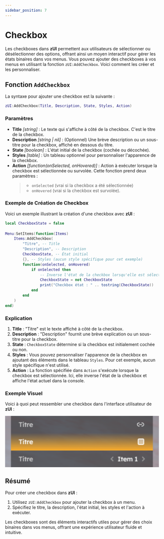```yaml
---
sidebar_position: 7
---
```


# Checkbox

Les checkboxes dans **zUI** permettent aux utilisateurs de sélectionner ou désélectionner des options, offrant ainsi un moyen interactif pour gérer les états binaires dans vos menus. Vous pouvez ajouter des checkboxes à vos menus en utilisant la fonction `zUI:AddCheckbox`. Voici comment les créer et les personnaliser.

## Fonction `AddCheckbox`

La syntaxe pour ajouter une checkbox est la suivante :

```lua
zUI:AddCheckbox(Title, Description, State, Styles, Action)
```

### Paramètres

- **Title** _[string]_ : Le texte qui s'affiche à côté de la checkbox. C'est le titre de la checkbox.
- **Description** _[string | nil]_ : (Optionnel) Une brève description ou un sous-titre pour la checkbox, affiché en dessous du titre.
- **State** _[boolean]_ : L'état initial de la checkbox (cochée ou décochée).
- **Styles** _[table]_ : Un tableau optionnel pour personnaliser l'apparence de la checkbox.
- **Action** _[function(onSelected, onHovered)]_ : Action à exécuter lorsque la checkbox est sélectionnée ou survolée. Cette fonction prend deux paramètres :
  > - `onSelected` (vrai si la checkbox a été sélectionnée)
  > - `onHovered` (vrai si la checkbox est survolée).

### Exemple de Création de Checkbox

Voici un exemple illustrant la création d'une checkbox avec **zUI** :

```lua
local CheckboxState = false

Menu:SetItems(function(Items)
    Items:AddCheckbox(
        "Titre", -- Title
        "Description", -- Description
        CheckboxState, -- État initial
        {}, -- Styles (aucun style spécifique pour cet exemple)
        function(onSelected, onHovered)
            if onSelected then
                -- Inverse l'état de la checkbox lorsqu'elle est sélectionnée
                CheckboxState = not CheckboxState
                print("Checkbox état : " .. tostring(CheckboxState))
            end
        end
    )
end)
```

### Explication

1. **Title** : "Titre" est le texte affiché à côté de la checkbox.
2. **Description** : "Description" fournit une brève explication ou un sous-titre pour la checkbox.
3. **State** : `CheckboxState` détermine si la checkbox est initialement cochée ou non.
4. **Styles** : Vous pouvez personnaliser l'apparence de la checkbox en ajoutant des éléments dans le tableau `Styles`. Pour cet exemple, aucun style spécifique n'est utilisé.
5. **Action** : La fonction spécifiée dans `Action` s'exécute lorsque la checkbox est sélectionnée. Ici, elle inverse l'état de la checkbox et affiche l'état actuel dans la console.

### Exemple Visuel

Voici à quoi peut ressembler une checkbox dans l'interface utilisateur de **zUI** :

![](./img/checkbox.png)

## Résumé

Pour créer une checkbox dans **zUI** :

1. Utilisez `zUI:AddCheckbox` pour ajouter la checkbox à un menu.
2. Spécifiez le titre, la description, l'état initial, les styles et l'action à exécuter.

Les checkboxes sont des éléments interactifs utiles pour gérer des choix binaires dans vos menus, offrant une expérience utilisateur fluide et intuitive.
